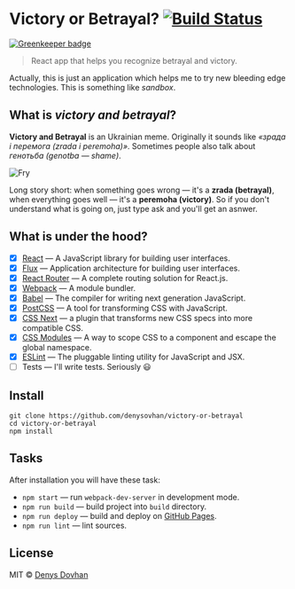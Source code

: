 # Victory or Betrayal? [![Build Status][travis-image]][travis-url]

[![Greenkeeper badge](https://badges.greenkeeper.io/denysdovhan/victory-or-betrayal.svg)](https://greenkeeper.io/)

> React app that helps you recognize betrayal and victory.

Actually, this is just an application which helps me to try new bleeding edge technologies. This is something like _sandbox_.

## What is _victory and betrayal_?

**Victory and Betrayal** is an Ukrainian meme. Originally it sounds like _«зрада і перемога (zrada i peremoha)»_. Sometimes people also talk about _генотьба (genotba —
shame)_.

![Fry](https://cloud.githubusercontent.com/assets/3459374/14080189/11e2ee52-f50c-11e5-9753-b4e8fd1b65be.png)

Long story short: when something goes wrong — it's a **zrada (betrayal)**, when everything goes well — it's a **peremoha (victory)**. So if you don't understand what is going on, just type ask and you'll get an asnwer.

## What is under the hood?

* [x] [React](https://facebook.github.io/react/) — A JavaScript library for building user interfaces.
* [x] [Flux](https://facebook.github.io/flux/) — Application architecture for building user interfaces.
* [x] [React Router](https://github.com/reactjs/react-router) — A complete routing solution for React.js.
* [x] [Webpack](https://webpack.github.io/) — A module bundler.
* [x] [Babel](https://babeljs.io/) — The compiler for writing next generation JavaScript.
* [x] [PostCSS](http://postcss.org/) — A tool for transforming CSS with JavaScript.
* [x] [CSS Next](http://cssnext.io/) — a plugin that transforms new CSS specs into more compatible CSS.
* [x] [CSS Modules](https://github.com/css-modules/css-modules) — A way to scope CSS to a component and escape the global namespace.
* [x] [ESLint](http://eslint.org/) — The pluggable linting utility for JavaScript and JSX.
* [ ] Tests — I'll write tests. Seriously :smiley:

## Install

```
git clone https://github.com/denysovhan/victory-or-betrayal
cd victory-or-betrayal
npm install
```

## Tasks

After installation you will have these task:

* `npm start` — run `webpack-dev-server` in development mode.
* `npm run build` — build project into `build` directory.
* `npm run deploy` — build and deploy on [GitHub Pages](https://pages.github.com/).
* `npm run lint` — lint sources.

## License

MIT © [Denys Dovhan](http://denysdovhan.com)

<!-- References -->

[travis-url]: https://travis-ci.org/denysdovhan/victory-or-betrayal
[travis-image]: https://img.shields.io/travis/denysdovhan/victory-or-betrayal.svg?style=flat-square
